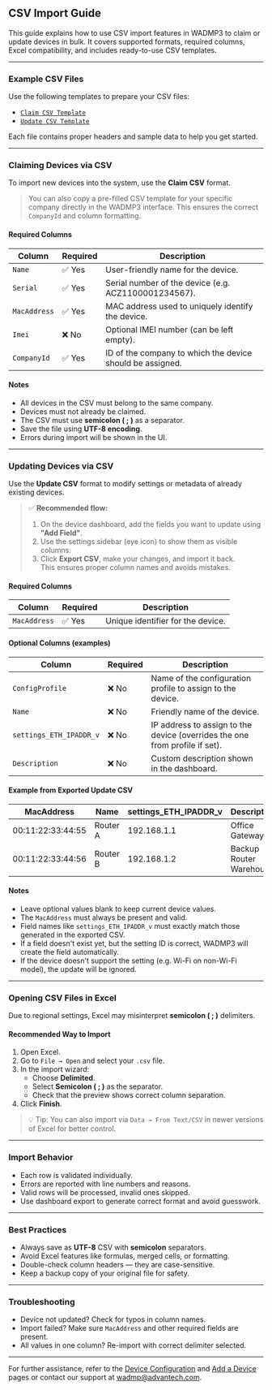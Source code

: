 ## CSV Import Guide

This guide explains how to use CSV import features in WADMP3 to claim or update devices in bulk. It covers supported formats, required columns, Excel compatibility, and includes ready-to-use CSV templates.

---

### Example CSV Files

Use the following templates to prepare your CSV files:

- [`Claim CSV Template`](../_files/claim-template.csv)
- [`Update CSV Template`](../_files/update-template.csv)

Each file contains proper headers and sample data to help you get started.

---

### Claiming Devices via CSV

To import new devices into the system, use the **Claim CSV** format.

>  You can also copy a pre-filled CSV template for your specific company directly in the WADMP3 interface. This ensures the correct `CompanyId` and column formatting.

#### Required Columns

| Column      | Required | Description                                           |
|-------------|----------|-------------------------------------------------------|
| `Name`      | ✅ Yes   | User-friendly name for the device.                     |
| `Serial`    | ✅ Yes   | Serial number of the device (e.g. ACZ1100001234567).   |
| `MacAddress`| ✅ Yes   | MAC address used to uniquely identify the device.      |
| `Imei`      | ❌ No    | Optional IMEI number (can be left empty).              |
| `CompanyId` | ✅ Yes   | ID of the company to which the device should be assigned. |


#### Notes
- All devices in the CSV must belong to the same company.
- Devices must not already be claimed.
- The CSV must use **semicolon ( ; )** as a separator.
- Save the file using **UTF-8 encoding**.
- Errors during import will be shown in the UI.

---

### Updating Devices via CSV

Use the **Update CSV** format to modify settings or metadata of already existing devices.

> ✅ **Recommended flow:**  
> 1. On the device dashboard, add the fields you want to update using **"Add Field"**.  
> 2. Use the settings sidebar (eye icon) to show them as visible columns.  
> 3. Click **Export CSV**, make your changes, and import it back.  
> This ensures proper column names and avoids mistakes.

#### Required Columns

| Column       | Required | Description                          |
|--------------|----------|--------------------------------------|
| `MacAddress` | ✅ Yes   | Unique identifier for the device.    |

#### Optional Columns (examples)

| Column                    | Required | Description                                                                  |
|---------------------------|----------|------------------------------------------------------------------------------|
| `ConfigProfile`           | ❌ No    | Name of the configuration profile to assign to the device.                   |
| `Name`                    | ❌ No    | Friendly name of the device.                                                 |
| `settings_ETH_IPADDR_v`  | ❌ No    | IP address to assign to the device (overrides the one from profile if set).  |
| `Description` | ❌ No    | Custom description shown in the dashboard.                                   |

#### Example from Exported Update CSV

| MacAddress         | Name       | settings_ETH_IPADDR_v  | Description                 |
|--------------------|------------|------------------------|-----------------------------|
| 00:11:22:33:44:55  | Router A   | 192.168.1.1            | Office Gateway              |
| 00:11:22:33:44:56  | Router B   | 192.168.1.2            | Backup Router Warehouse     |

#### Notes

- Leave optional values blank to keep current device values.
- The `MacAddress` must always be present and valid.
- Field names like `settings_ETH_IPADDR_v` must exactly match those generated in the exported CSV.
- If a field doesn't exist yet, but the setting ID is correct, WADMP3 will create the field automatically.
- If the device doesn't support the setting (e.g. Wi-Fi on non-Wi-Fi model), the update will be ignored.

---

### Opening CSV Files in Excel

Due to regional settings, Excel may misinterpret **semicolon ( ; )** delimiters.

#### Recommended Way to Import

1. Open Excel.
2. Go to `File → Open` and select your `.csv` file.
3. In the import wizard:
   - Choose **Delimited**.
   - Select **Semicolon ( ; )** as the separator.
   - Check that the preview shows correct column separation.
4. Click **Finish**.

> 💡 Tip: You can also import via `Data → From Text/CSV` in newer versions of Excel for better control.

---

### Import Behavior

- Each row is validated individually.
- Errors are reported with line numbers and reasons.
- Valid rows will be processed, invalid ones skipped.
- Use dashboard export to generate correct format and avoid guesswork.

---

### Best Practices

- Always save as **UTF-8** CSV with **semicolon** separators.
- Avoid Excel features like formulas, merged cells, or formatting.
- Double-check column headers — they are case-sensitive.
- Keep a backup copy of your original file for safety.

---

### Troubleshooting

-  Device not updated? Check for typos in column names.
-  Import failed? Make sure `MacAddress` and other required fields are present.
-  All values in one column? Re-import with correct delimiter selected.
---

 For further assistance, refer to the [Device Configuration](../device-configuration) and [Add a Device](../../adding-devices/add-a-device) pages or contact our support at [wadmp@advantech.com](mailto:wadmp@advantech.com).

